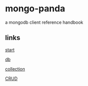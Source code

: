 # mongo-panda

a mongodb client reference handbook


## links


[start](./doc/start.md)

[db](./doc/db.md)

[collection](./doc/collection.md)

[CRUD](http://mongodb.github.io/node-mongodb-native/2.2/tutorials/crud/)
